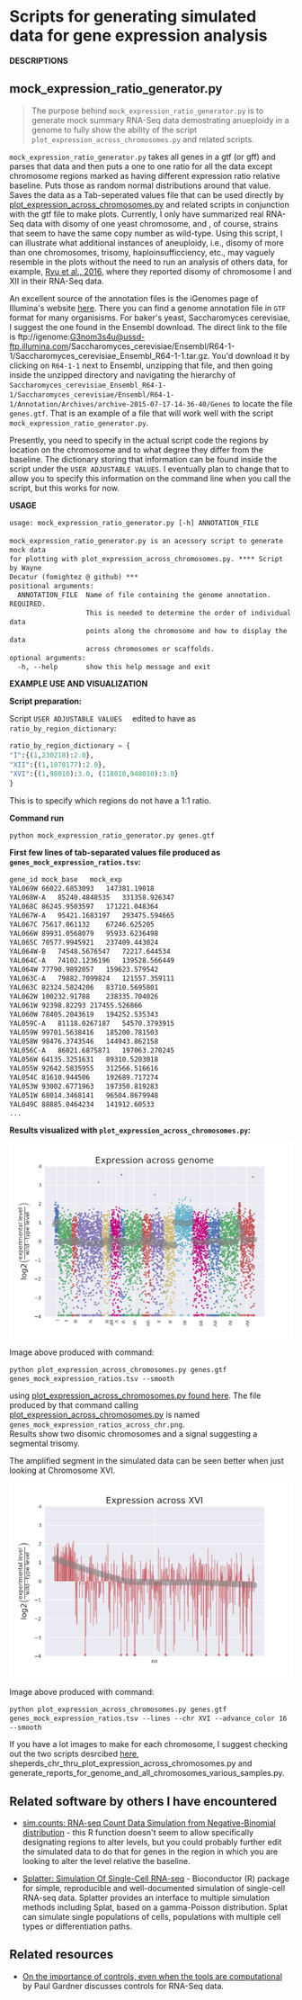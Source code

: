# Scripts for generating simulated data for gene expression analysis

**DESCRIPTIONS**

## mock_expression_ratio_generator.py

> The purpose behind `mock_expression_ratio_generator.py` is to generate mock summary RNA-Seq data demostrating anueploidy in a genome to fully show the ability of the script `plot_expression_across_chromosomes.py` and related scripts.

`mock_expression_ratio_generator.py` takes all genes in a gtf (or gff) and parses that data and then puts a one to
one ratio for all the data except chromosome regions marked as having 
different expression ratio relative baseline. Puts those as random normal
distributions around that value. Saves the data as a Tab-seperated values file
that can be used directly by [plot_expression_across_chromosomes.py](https://github.com/fomightez/sequencework/tree/master/plot_expression_across_chromosomes) and related 
scripts in conjunction with the gtf file to make plots. Currently, I only have summarized
real RNA-Seq data with disomy of one yeast chromosome, and , of course, strains that seem
to have the same copy number as wild-type. Using this script, I can illustrate 
what additional instances of aneuploidy, i.e., disomy of more than one chromosomes, trisomy, haploinsufficciency, etc., 
may vaguely resemble in the plots without the need to run an analysis of others data, for example, [Ryu et al., 2016](https://www.ncbi.nlm.nih.gov/pubmed/27585592), where they reported disomy of chromosome I and XII in their RNA-Seq data.

An excellent source of the annotation files is the iGenomes page of Illumina's website [here](https://support.illumina.com/sequencing/sequencing_software/igenome.html). There you can find a genome annotation file in `GTF` format for many organisisms. For baker's yeast, Saccharomyces cerevisiae, I suggest the one found in the Ensembl download. The direct link to the file is ftp://igenome:G3nom3s4u@ussd-ftp.illumina.com/Saccharomyces_cerevisiae/Ensembl/R64-1-1/Saccharomyces_cerevisiae_Ensembl_R64-1-1.tar.gz. You'd download it by clicking on `R64-1-1` next to Ensembl, unzipping that file, and then going inside the unzipped directory and navigating the hierarchy of `Saccharomyces_cerevisiae_Ensembl_R64-1-1/Saccharomyces_cerevisiae/Ensembl/R64-1-1/Annotation/Archives/archive-2015-07-17-14-36-40/Genes` to locate the file `genes.gtf`. That is an example of a file that will work well with the script `mock_expression_ratio_generator.py`.

Presently, you need to specify in the actual script code the regions by location on the chromosome and to what degree they differ from the baseline. The dictionary storing that information can be found inside the script under the `USER ADJUSTABLE VALUES`. I eventually plan to change that to allow you to specify this information on the command line when you call the script, but this works for now.

**USAGE**

```text
usage: mock_expression_ratio_generator.py [-h] ANNOTATION_FILE

mock_expression_ratio_generator.py is an acessory script to generate mock data
for plotting with plot_expression_across_chromosomes.py. **** Script by Wayne
Decatur (fomightez @ github) ***
positional arguments:
  ANNOTATION_FILE  Name of file containing the genome annotation. REQUIRED.
                   This is needed to determine the order of individual data
                   points along the chromosome and how to display the data
                   across chromosomes or scaffolds.
optional arguments:
  -h, --help       show this help message and exit
```

**EXAMPLE USE AND VISUALIZATION**

**Script preparation:**

Script `USER ADJUSTABLE VALUES  ` edited to have as `ratio_by_region_dictionary`:

```python
ratio_by_region_dictionary = {
"I":{(1,230218):2.0}, 
"XII":{(1,1078177):2.0},
"XVI":{(1,98010):3.0, (118010,948010):3.0} 
}
```

This is to specify which regions do not have a 1:1 ratio.

**Command run**

    python mock_expression_ratio_generator.py genes.gtf


**First few lines of tab-separated values file produced as `genes_mock_expression_ratios.tsv`:**
```
gene_id	mock_base	mock_exp
YAL069W	66022.6853093	147381.19018
YAL068W-A	85240.4848535	331358.926347
YAL068C	86245.9503597	171221.048364
YAL067W-A	95421.1683197	293475.594665
YAL067C	75617.061132	67246.625205
YAL066W	89931.0568079	95933.6236498
YAL065C	70577.9945921	237409.443024
YAL064W-B	74548.5676547	72217.644534
YAL064C-A	74102.1236196	139528.566449
YAL064W	77790.9892057	159623.579542
YAL063C-A	79882.7099824	121557.359111
YAL063C	82324.5824206	83710.5695801
YAL062W	100232.91788	238335.704026
YAL061W	92398.82293	217455.526866
YAL060W	78405.2043619	194252.535343
YAL059C-A	81118.0267187	54570.3793915
YAL059W	99701.5638416	185200.781503
YAL058W	98476.3743546	144943.862158
YAL056C-A	86021.6875871	197063.270245
YAL056W	64135.3251631	89310.5203018
YAL055W	92642.5835955	312566.516616
YAL054C	81610.944506	192689.717274
YAL053W	93002.6771963	197350.819283
YAL051W	68014.3468141	96504.8679948
YAL049C	88885.0464234	141912.60533
...
```

**Results visualized with `plot_expression_across_chromosomes.py`:**

![example plot](example_imgs/genes_mock_expression_ratios_across_chr.png)

Image above produced with command:

    python plot_expression_across_chromosomes.py genes.gtf genes_mock_expression_ratios.tsv --smooth

using [plot_expression_across_chromosomes.py found here](https://github.com/fomightez/sequencework/tree/master/plot_expression_across_chromosomes). The file produced by that command calling [plot_expression_across_chromosomes.py](https://github.com/fomightez/sequencework/tree/master/plot_expression_across_chromosomes) is named `genes_mock_expression_ratios_across_chr.png`.  
Results show two disomic chromosomes and a signal suggesting a segmental trisomy.

The amplified segment in the simulated data can be seen better when just looking at Chromosome XVI.

![example chromosome plot](example_imgs/genes_mock_expression_ratios_across_chr_XVI.png)

Image above produced with command:

    python plot_expression_across_chromosomes.py genes.gtf genes_mock_expression_ratios.tsv --lines --chr XVI --advance_color 16 --smooth

If you have a lot images to make for each chromosome, I suggest checking out the two scripts desrcibed [here](https://github.com/fomightez/sequencework/tree/master/plot_expression_across_chromosomes#related), sheperds_chr_thru_plot_expression_across_chromosomes.py and generate_reports_for_genome_and_all_chromosomes_various_samples.py.

Related software by others I have encountered
--------------------------------------------

* [sim.counts: RNA-seq Count Data Simulation from Negative-Binomial distribution](https://rdrr.io/cran/ssizeRNA/man/sim.counts.html) - this R function doesn't seem to allow specifically designating regions to alter levels, but you could probably further edit the simulated data to do that for genes in the region in which you are looking to alter the level relative the baseline.

* [Splatter: Simulation Of Single-Cell RNA-seq](http://www.biorxiv.org/content/early/2017/07/24/133173?rss=1) -  Bioconductor (R) package for simple, reproducible and well-documented simulation of single-cell RNA-seq data. Splatter provides an interface to multiple simulation methods including Splat, based on a gamma-Poisson distribution. Splat can simulate single populations of cells, populations with multiple cell types or differentiation paths.

Related resources
----------------

* [On the importance of controls, even when the tools are computational](http://rnainformation.blogspot.co.nz/2017/07/on-importance-of-controls-even-when.html) by Paul Gardner discusses controls for RNA-Seq data.
